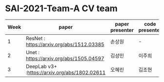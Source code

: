 # SAI-2021-Team-A CV team
|Week|paper|paper presenter|code presenter|Youtube|
|---|------|---|---|----|
|1|ResNet : https://arxiv.org/abs/1512.03385|손상원|-|-|
|2|Unet : https://arxiv.org/abs/1505.04597|김성민|이주희|-|
|3|DeepLab v3+ :https://arxiv.org/abs/1802.02611|오혜린|김조현|-|
